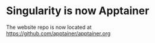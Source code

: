 # Singularity is now Apptainer

The website repo is now located at https://github.com/apptainer/apptainer.org
